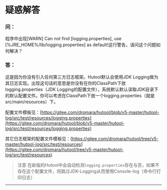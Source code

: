疑惑解答
===

### 问：

程序中出现[WARN] Can not find [logging.properties], use [%JRE_HOME%/lib/logging.properties] as default!这行警告，请问这个问题如何解决？

### 答：

这是因为你没有引入任何第三方日志框架。Hutool默认会使用JDK Logging做为其日志实现。出现这句话的意思是你没有在你的ClassPath下放logging.properties（JDK Logging的配置文件），系统默认默认读取JDK目录下的默认配置文件。你可以考虑在ClassPath下放一个logging.properties（就是src/main/resources）下。

配置文件模板见：[https://gitee.com/dromara/hutool/blob/v5-master/hutool-log/src/test/resources/logging.properties](https://gitee.com/dromara/hutool/blob/v5-master/hutool-log/src/test/resources/logging.properties)

其它日志框架的配置文件模板见：[https://gitee.com/dromara/hutool/tree/v5-master/hutool-log/src/test/resources](https://gitee.com/dromara/hutool/tree/v5-master/hutool-log/src/test/resources)

> 注意
> 在新版的Hutool中会自动检测`logging.properties`存在与否，如果不存在这个配置文件，将跳过JDK-Logging从而使用Console-log（命令行打印日志）

------------------------------------------------------------------------------------------


